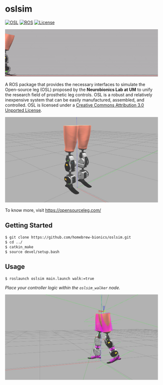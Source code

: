 # oslsim

[![OSL](https://img.shields.io/badge/UMich-OSL-yellow)](https://opensourceleg.com/)
[![ROS](https://img.shields.io/badge/ROS-Melodic-blue)](http://wiki.ros.org/melodic)
[![License](https://img.shields.io/github/license/homebrew-bionics/oslsim)](https://github.com/homebrew-bionics/oslsim/blob/master/LICENSE.md)

![oslsim-banner](./oslsim_banner.gif)

A ROS package that provides the necessary interfaces to simulate the Open-source leg (OSL) proposed by the **Neurobionics Lab at UM** to unify the research field of prosthetic leg controls. OSL is a robust and relatively inexpensive system that can be easily manufactured, assembled, and controlled. OSL is licensed under a [Creative Commons Attribution 3.0 Unported License](https://creativecommons.org/licenses/by/3.0/deed.en_US).

![oslsim](./oslsim.jpg)

To know more, visit https://opensourceleg.com/

## Getting Started
```
$ git clone https://github.com/homebrew-bionics/oslsim.git
$ cd ../
$ catkin_make
$ source devel/setup.bash
```

## Usage
```
$ roslaunch oslsim main.launch walk:=true
```
*Place your controller logic within the ``oslsim_walker`` node.*

![oslsim_walk](./oslsim_walk.jpg)
